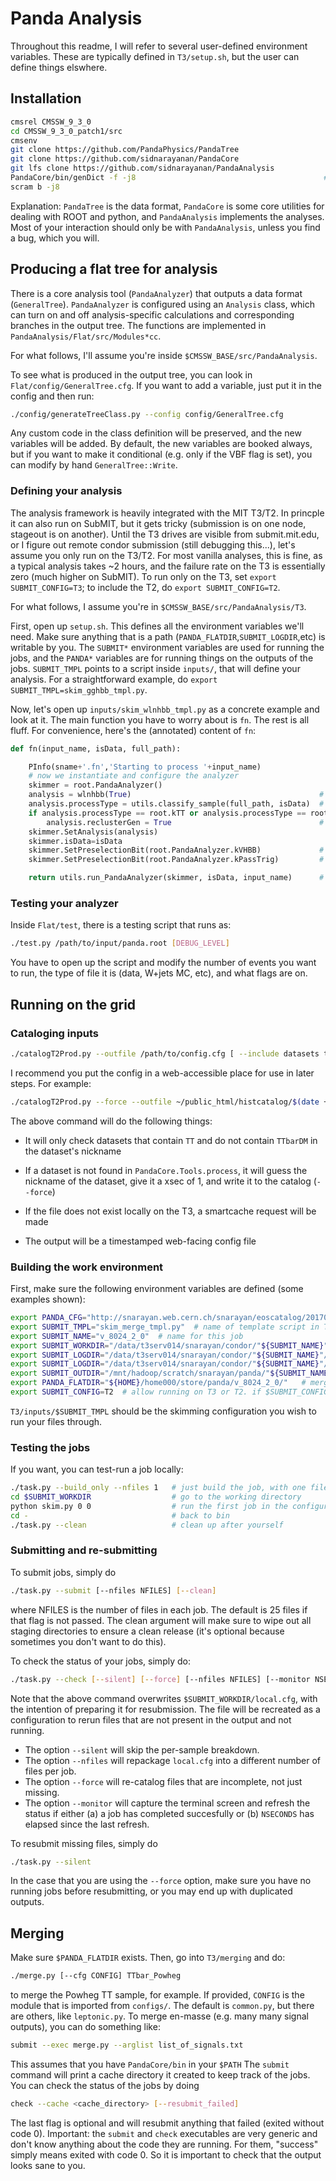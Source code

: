 # Panda Analysis

Throughout this readme, I will refer to several user-defined environment variables. 
These are typically defined in `T3/setup.sh`, but the user can define things elswhere.

## Installation

```bash
cmsrel CMSSW_9_3_0
cd CMSSW_9_3_0_patch1/src
cmsenv
git clone https://github.com/PandaPhysics/PandaTree
git clone https://github.com/sidnarayanan/PandaCore
git lfs clone https://github.com/sidnarayanan/PandaAnalysis
PandaCore/bin/genDict -f -j8                                          # I typically add PandaCore/bin to my $PATH
scram b -j8
```

Explanation: `PandaTree` is the data format, `PandaCore` is some core utilities for dealing with ROOT and python, and `PandaAnalysis` implements the analyses.
Most of your interaction should only be with `PandaAnalysis`, unless you find a bug, which you will.

## Producing a flat tree for analysis

There is a core analysis tool (`PandaAnalyzer`) that outputs a data format (`GeneralTree`).
`PandaAnalyzer` is configured using an `Analysis` class, which can turn on and off analysis-specific calculations and corresponding branches in the output tree.
The functions are implemented in `PandaAnalysis/Flat/src/Modules*cc`.

For what follows, I'll assume you're inside `$CMSSW_BASE/src/PandaAnalysis`.

To see what is produced in the output tree, you can look in `Flat/config/GeneralTree.cfg`. 
If you want to add a variable, just put it in the config and then run:
```bash
./config/generateTreeClass.py --config config/GeneralTree.cfg
```
Any custom code in the class definition will be preserved, and the new variables will be added.
By default, the new variables are booked always, but if you want to make it conditional (e.g. only if the VBF flag is set), you can modify by hand `GeneralTree::Write`.

### Defining your analysis

The analysis framework is heavily integrated with the MIT T3/T2. 
In princple it can also run on SubMIT, but it gets tricky (submission is on one node, stageout is on another).
Until the T3 drives are visible from submit.mit.edu, or I figure out remote condor submission (still debugging this...), let's assume you only run on the T3/T2.
For most vanilla analyses, this is fine, as a typical analysis takes ~2 hours, and the failure rate on the T3 is essentially zero (much higher on SubMIT).
To run only on the T3, set `export SUBMIT_CONFIG=T3`; to include the T2, do `export SUBMIT_CONFIG=T2`.

For what follows, I assume you're in `$CMSSW_BASE/src/PandaAnalysis/T3`.

First, open up `setup.sh`. 
This defines all the environment variables we'll need.
Make sure anything that is a path (`PANDA_FLATDIR`,`SUBMIT_LOGDIR`,etc) is writable by you.
The `SUBMIT*` environment variables are used for running the jobs, and the `PANDA*` variables are for running things on the outputs of the jobs.
`SUBMIT_TMPL` points to a script inside `inputs/`, that will define your analysis.
For a straightforward example, do `export SUBMIT_TMPL=skim_gghbb_tmpl.py`.

Now, let's open up `inputs/skim_wlnhbb_tmpl.py` as a concrete example and look at it.
The main function you have to worry about is `fn`.
The rest is all fluff.
For convenience, here's the (annotated) content of `fn`:
```python
def fn(input_name, isData, full_path):

    PInfo(sname+'.fn','Starting to process '+input_name)
    # now we instantiate and configure the analyzer
    skimmer = root.PandaAnalyzer()
    analysis = wlnhbb(True)                                          # this is imported from PandaAnalysis.Flat.Analysis, where the defaults are set
    analysis.processType = utils.classify_sample(full_path, isData)  # set the type of the process
    if analysis.processType == root.kTT or analysis.processType == root.kSignal:
        analysis.reclusterGen = True                                 # additional customization can be done on the fly to the analysis object
    skimmer.SetAnalysis(analysis)
    skimmer.isData=isData
    skimmer.SetPreselectionBit(root.PandaAnalyzer.kVHBB)             # set the preselection
    skimmer.SetPreselectionBit(root.PandaAnalyzer.kPassTrig)         # only save data events that trip a trigger

    return utils.run_PandaAnalyzer(skimmer, isData, input_name)      # run the analysis 
```

### Testing your analyzer

Inside `Flat/test`, there is a testing script that runs as:
```bash
./test.py /path/to/input/panda.root [DEBUG_LEVEL]
```
You have to open up the script and modify the number of events you want to run, the type of file it is (data, W+jets MC, etc), and what flags are on.

## Running on the grid

### Cataloging inputs

```bash
./catalogT2Prod.py --outfile /path/to/config.cfg [ --include datasets to include ] [ --exclude datasets to skip ] [ --force ] [--smartcache]
```

I recommend you put the config in a web-accessible place for use in later steps. For example:
```bash
./catalogT2Prod.py --force --outfile ~/public_html/histcatalog/$(date +%Y%m%d).cfg --include TT --exclude TTbarDM --smartcache
```

The above command will do the following things:

- It will only check datasets that contain `TT` and do not contain `TTbarDM` in the dataset's nickname

- If a dataset is not found in `PandaCore.Tools.process`, it will guess the nickname of the dataset, give it a xsec of 1, and write it to the catalog (`--force`)

- If the file does not exist locally on the T3, a smartcache request will be made

- The output will be a timestamped web-facing config file


### Building the work environment

First, make sure the following environment variables are defined (some examples shown):
```bash
export PANDA_CFG="http://snarayan.web.cern.ch/snarayan/eoscatalog/20170127.cfg"  # location of config file from previous section
export SUBMIT_TMPL="skim_merge_tmpl.py"  # name of template script in T3/inputs
export SUBMIT_NAME="v_8024_2_0"  # name for this job
export SUBMIT_WORKDIR="/data/t3serv014/snarayan/condor/"${SUBMIT_NAME}"/work/"  # staging area for submission
export SUBMIT_LOGDIR="/data/t3serv014/snarayan/condor/"${SUBMIT_NAME}"/logs/"  # log directory
export SUBMIT_LOGDIR="/data/t3serv014/snarayan/condor/"${SUBMIT_NAME}"/locks/"  # lock directory
export SUBMIT_OUTDIR="/mnt/hadoop/scratch/snarayan/panda/"${SUBMIT_NAME}"/batch/"  # location of unmerged files
export PANDA_FLATDIR="${HOME}/home000/store/panda/v_8024_2_0/"   # merged output
export SUBMIT_CONFIG=T2  # allow running on T3 or T2. if $SUBMIT_CONFIG==T3, then only run on T3
```

`T3/inputs/$SUBMIT_TMPL` should be the skimming configuration you wish to run your files through. 

### Testing the jobs

If you want, you can test-run a job locally:
```bash
./task.py --build_only --nfiles 1   # just build the job, with one file per job
cd $SUBMIT_WORKDIR                  # go to the working directory
python skim.py 0 0                  # run the first job in the configuration
cd -                                # back to bin
./task.py --clean                   # clean up after yourself
```

### Submitting and re-submitting

To submit jobs, simply do
```bash 
./task.py --submit [--nfiles NFILES] [--clean]
```
where NFILES is the number of files in each job. 
The default is 25 files if that flag is not passed.
The clean argument will make sure to wipe out all staging directories to ensure a clean release (it's optional because sometimes you don't want to do this).

To check the status of your jobs, simply do:
```bash
./task.py --check [--silent] [--force] [--nfiles NFILES] [--monitor NSECONDS]
```
Note that the above command overwrites `$SUBMIT_WORKDIR/local.cfg`, with the intention of preparing it for resubmission.
The file will be recreated as a configuration to rerun files that are not present in the output and not running.
- The option `--silent` will skip the per-sample breakdown.
- The option `--nfiles` will repackage `local.cfg` into a different number of files per job.
- The option `--force` will re-catalog files that are incomplete, not just missing.
- The option `--monitor` will capture the terminal screen and refresh the status if either (a) a job has completed succesfully or (b) `NSECONDS` has elapsed since the last refresh.

To resubmit missing files, simply do
```bash
./task.py --silent
```
In the case that you are using the `--force` option, make sure you have no running jobs before resubmitting, or you may end up with duplicated outputs.


## Merging

Make sure `$PANDA_FLATDIR` exists. Then, go into `T3/merging` and do:
```bash
./merge.py [--cfg CONFIG] TTbar_Powheg
```
to merge the Powheg TT sample, for example. 
If provided, `CONFIG` is the module that is imported from `configs/`. 
The default is `common.py`, but there are others, like `leptonic.py`.
To merge en-masse (e.g. many many signal outputs), you can do something like:
```bash
submit --exec merge.py --arglist list_of_signals.txt
```
This assumes that you have `PandaCore/bin` in your `$PATH`
The `submit` command will print a cache directory it created to keep track of the jobs.
You can check the status of the jobs by doing
```bash
check --cache <cache_directory> [--resubmit_failed]
```
The last flag is optional and will resubmit anything that failed (exited without code 0).
Important: the `submit` and `check` executables are very generic and don't know anything about the code they are running.
For them, "success" simply means exited with code 0.
So it is important to check that the output looks sane to you.
